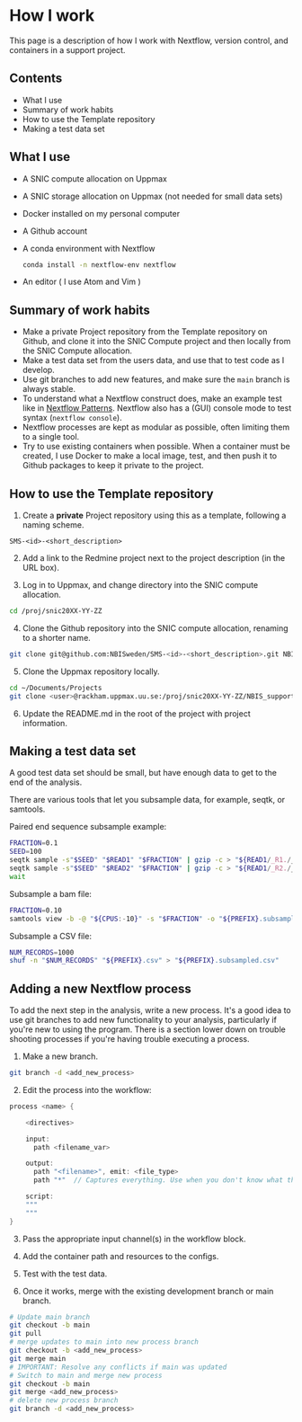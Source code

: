 # How I work

This page is a description of how I work with Nextflow, version control, and containers
in a support project.

## Contents

* What I use
* Summary of work habits
* How to use the Template repository
* Making a test data set

## What I use

* A SNIC compute allocation on Uppmax
* A SNIC storage allocation on Uppmax (not needed for small data sets)
* Docker installed on my personal computer
* A Github account
* A conda environment with Nextflow

  ```bash
  conda install -n nextflow-env nextflow
  ```
* An editor ( I use Atom and Vim )

## Summary of work habits

* Make a private Project repository from the Template repository on Github,
and clone it into the SNIC Compute project and then locally from the SNIC Compute allocation.
* Make a test data set from the users data, and use that to test code as I develop.
* Use git branches to add new features, and make sure the `main` branch is always stable.
* To understand what a Nextflow construct does, make an example test like in [Nextflow Patterns](http://nextflow-io.github.io/patterns/index.html). Nextflow also has a (GUI) console mode to test syntax (`nextflow console`).
* Nextflow processes are kept as modular as possible, often limiting them to a single tool.
* Try to use existing containers when possible. When a container must be created, I use Docker to make
a local image, test, and then push it to Github packages to keep it private to the project.

## How to use the Template repository

1. Create a **private** Project repository using this as a template, following a naming scheme.

  ```
  SMS-<id>-<short_description>
  ```

2. Add a link to the Redmine project next to the project description (in the URL box).

3. Log in to Uppmax, and change directory into the SNIC compute allocation.

  ```bash
  cd /proj/snic20XX-YY-ZZ
  ```

4. Clone the Github repository into the SNIC compute allocation, renaming to a shorter name.

  ```bash
  git clone git@github.com:NBISweden/SMS-<id>-<short_description>.git NBIS_support_<id>
  ```

5. Clone the Uppmax repository locally.

  ```bash
  cd ~/Documents/Projects
  git clone <user>@rackham.uppmax.uu.se:/proj/snic20XX-YY-ZZ/NBIS_support_<id>
  ```

6. Update the README.md in the root of the project with project information.

## Making a test data set

A good test data set should be small, but have enough data to get to the end of the analysis.

There are various tools that let you subsample data, for example, seqtk, or samtools.

Paired end sequence subsample example:
```bash
FRACTION=0.1
SEED=100
seqtk sample -s"$SEED" "$READ1" "$FRACTION" | gzip -c > "${READ1/_R1./_R1.subsampled.}" &
seqtk sample -s"$SEED" "$READ2" "$FRACTION" | gzip -c > "${READ1/_R2./_R2.subsampled.}"
wait
```

Subsample a bam file:
```bash
FRACTION=0.10
samtools view -b -@ "${CPUS:-10}" -s "$FRACTION" -o "${PREFIX}.subsampled.subreads.bam" "${PREFIX}.subreads.bam"
```

Subsample a CSV file:
```bash
NUM_RECORDS=1000
shuf -n "$NUM_RECORDS" "${PREFIX}.csv" > "${PREFIX}.subsampled.csv"  
```

## Adding a new Nextflow process

To add the next step in the analysis, write a new process.
It's a good idea to use git branches to add new functionality to your analysis,
particularly if you're new to using the program. There is a section lower down
on trouble shooting processes if you're having trouble executing a process.

1. Make a new branch.

  ```bash
  git branch -d <add_new_process>
  ```

2. Edit the process into the workflow:

  ```groovy
  process <name> {

	  <directives>

	  input:
	    path <filename_var>

	  output:
	    path "<filename>", emit: <file_type>
	    path "*"  // Captures everything. Use when you don't know what the output is.

	  script:
	  """
	  """
  }
  ```

3. Pass the appropriate input channel(s) in the workflow block.

4. Add the container path and resources to the configs.

5. Test with the test data.

6. Once it works, merge with the existing development branch or main branch.

```bash
# Update main branch
git checkout -b main
git pull
# merge updates to main into new process branch
git checkout -b <add_new_process>
git merge main
# IMPORTANT: Resolve any conflicts if main was updated
# Switch to main and merge new process
git checkout -b main
git merge <add_new_process>
# delete new process branch
git branch -d <add_new_process>
```
